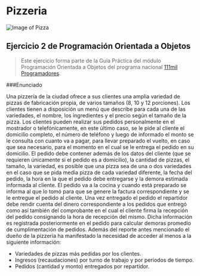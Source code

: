 # Pizzeria
![Image of Pizza](http://oceanstudiescharterschool.com/wp-content/uploads/2012/10/pizza1.jpg)
## Ejercicio 2 de Programación Orientada a Objetos
> Este ejercicio forma parte de la Guía Práctica del módulo Programación Orientada a Objetos
> del programa nacional [111mil Programadores](https://www.argentina.gob.ar/111mil).

###Enunciado

Una pizzería de la ciudad ofrece a sus clientes una amplia variedad de pizzas de fabricación propia, de varios tamaños (8, 10 y 12 porciones). Los clientes tienen a disposición un menú que describe para cada una de las variedades, el nombre, los ingredientes y el precio según el tamaño de la pizza. Los clientes pueden realizar sus pedidos personalmente en el mostrador o telefónicamente, en este último caso, se le pide al cliente el domicilio completo, el número de teléfono y luego de informado el monto se le consulta con cuanto va a pagar, para llevar preparado el vuelto, en caso que sea necesario, para el momento en el cual se le entrega el pedido en su domicilio.
El pedido debe contener además de los datos del cliente (que se requieren únicamente si el pedido es a domicilio), la cantidad de pizzas, el tamaño, la variedad, es posible que una pizza sea de una o dos variedades en el caso que se pida media pizza de cada variedad diferente, la fecha del pedido, la hora en la que el pedido debe entregarse y la demora estimada informada al cliente.
El pedido va a la cocina y cuando está preparado se informa al que lo tomó para que se genere la factura correspondiente y se le entregue el pedido al cliente.
Una vez entregado el pedido el repartidor debe rendir cuenta del dinero correspondiente a los pedidos que entregó como así también del comprobante en el cual el cliente firma la recepción del pedido consignando la hora de recepción del mismo. Dicha información es registrada posteriormente en el pedido para calcular demoras promedio de cumplimentación de pedidos. 
Además del reporte antes mencionado el dueño de la pizzería ha manifestado la necesidad de acceder al menos a la siguiente información:
* Variedades de pizzas más pedidas por los clientes.
* Ingresos (recaudaciones) por turno de trabajo y por períodos de tiempo.
*	Pedidos (cantidad y monto) entregados por repartidor.
